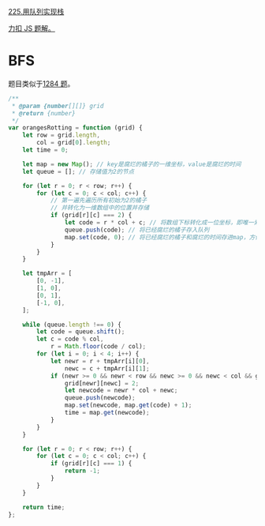 [225.用队列实现栈](https://leetcode-cn.com/problems/rotting-oranges/solution/)

[力扣 JS 题解。](https://github.com/GuYueJiaJie/blog/tree/master/%E6%95%B0%E6%8D%AE%E7%BB%93%E6%9E%84%E4%B8%8E%E7%AE%97%E6%B3%95)

# BFS

题目类似于[1284 题](https://leetcode-cn.com/problems/minimum-number-of-flips-to-convert-binary-matrix-to-zero-matrix/)。

```javascript
/**
 * @param {number[][]} grid
 * @return {number}
 */
var orangesRotting = function (grid) {
    let row = grid.length,
        col = grid[0].length;
    let time = 0;

    let map = new Map(); // key是腐烂的橘子的一维坐标，value是腐烂的时间
    let queue = []; // 存储值为2的节点

    for (let r = 0; r < row; r++) {
        for (let c = 0; c < col; c++) {
            // 第一遍先遍历所有初始为2的橘子
            // 并转化为一维数组中的位置并存储
            if (grid[r][c] === 2) {
                let code = r * col + c; // 将数组下标转化成一位坐标，即唯一索引
                queue.push(code); // 将已经腐烂的橘子存入队列
                map.set(code, 0); // 将已经腐烂的橘子和腐烂的时间存进map，方便查询
            }
        }
    }

    let tmpArr = [
        [0, -1],
        [1, 0],
        [0, 1],
        [-1, 0],
    ];

    while (queue.length !== 0) {
        let code = queue.shift();
        let c = code % col,
            r = Math.floor(code / col);
        for (let i = 0; i < 4; i++) {
            let newr = r + tmpArr[i][0],
                newc = c + tmpArr[i][1];
            if (newr >= 0 && newr < row && newc >= 0 && newc < col && grid[newr][newc] === 1) {
                grid[newr][newc] = 2;
                let newcode = newr * col + newc;
                queue.push(newcode);
                map.set(newcode, map.get(code) + 1);
                time = map.get(newcode);
            }
        }
    }

    for (let r = 0; r < row; r++) {
        for (let c = 0; c < col; c++) {
            if (grid[r][c] === 1) {
                return -1;
            }
        }
    }

    return time;
};
```
